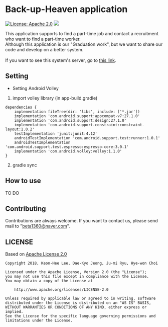 # Back-up-Heaven application
[![License: Apache 2.0](https://img.shields.io/badge/LICENSE-Apache%202.0-yellow.svg)](https://github.com/KeonHeeLee/Back-up-Heaven/blob/master/LICENSE)
<img src="https://img.shields.io/badge/android-%3E%3D23-blue.svg">

 This application supports to find a part-time job and contact a recruitment who want to find a part-time worker.</br>
Although this application is our "Graduation work", but we want to share our code and develop on a better system. </br>
<br/>
If you want to see this system's server, go to [this link](https://github.com/KeonHeeLee/Back-up-Heaven-Server).
 
## Setting

- Setting Android Volley
 1. import volley library (in app-build.gradle)
```
dependencies {
    implementation fileTree(dir: 'libs', include: ['*.jar'])
    implementation 'com.android.support:appcompat-v7:27.1.0'
    implementation 'com.android.support:design:27.1.0'
    implementation 'com.android.support.constraint:constraint-layout:1.0.2'
    testImplementation 'junit:junit:4.12'
    androidTestImplementation 'com.android.support.test:runner:1.0.1'
    androidTestImplementation 'com.android.support.test.espresso:espresso-core:3.0.1'
    implementation 'com.android.volley:volley:1.1.0'
}
```
 2. gradle sync
 
## How to use

TO DO
 
## Contributing

Contributions are always welcome. If you want to contact us, please send mail to "beta1360@naver.com".

 
## LICENSE

Based on [Apache License 2.0](https://www.apache.org/licenses/LICENSE-2.0)

```
Copyright 2018, Keon-Hee Lee, Dae-Kyo Jeong, Ju-mi Ryu, Hye-won Choi 

Licensed under the Apache License, Version 2.0 (the "License");
you may not use this file except in compliance with the License.
You may obtain a copy of the License at

    http://www.apache.org/licenses/LICENSE-2.0

Unless required by applicable law or agreed to in writing, software
distributed under the License is distributed on an "AS IS" BASIS,
WITHOUT WARRANTIES OR CONDITIONS OF ANY KIND, either express or implied.
See the License for the specific language governing permissions and
limitations under the License.
```
